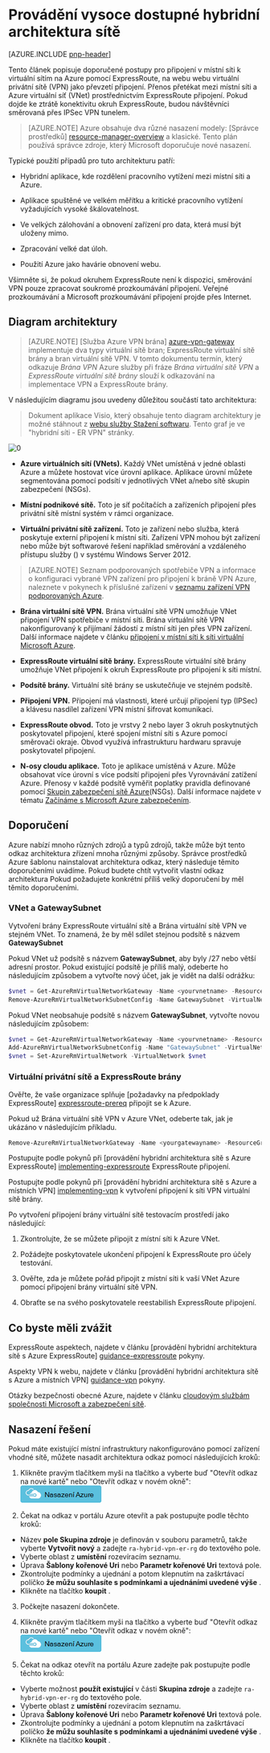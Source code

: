 <properties
   pageTitle="Provádění architektura sítě vysoce dostupné hybridní | Microsoft Azure"
   description="Jak implementovat Architektura zabezpečení webu webu sítě, který přesahuje Azure virtuální sítě a v místní síti připojení pomocí ExpressRoute převzetí brány VPN."
   services="guidance,virtual-network,vpn-gateway,expressroute"
   documentationCenter="na"
   authors="telmosampaio"
   manager="christb"
   editor=""
   tags="azure-resource-manager"/>

<tags
   ms.service="guidance"
   ms.devlang="na"
   ms.topic="article"
   ms.tgt_pltfrm="na"
   ms.workload="na"
   ms.date="10/24/2016"
   ms.author="telmos"/>

# <a name="implementing-a-highly-available-hybrid-network-architecture"></a>Provádění vysoce dostupné hybridní architektura sítě

[AZURE.INCLUDE [pnp-header](../../includes/guidance-pnp-header-include.md)]

Tento článek popisuje doporučené postupy pro připojení v místní síti k virtuální sítím na Azure pomocí ExpressRoute, na webu webu virtuální privátní sítě (VPN) jako převzetí připojení. Přenos přetékat mezi místní síti a Azure virtuální síť (VNet) prostřednictvím ExpressRoute připojení.  Pokud dojde ke ztrátě konektivitu okruh ExpressRoute, budou návštěvníci směrovaná přes IPSec VPN tunelem.

> [AZURE.NOTE] Azure obsahuje dva různé nasazení modely: [Správce prostředků] [ resource-manager-overview] a klasické. Tento plán používá správce zdroje, který Microsoft doporučuje nové nasazení.

Typické použití případů pro tuto architekturu patří:

- Hybridní aplikace, kde rozdělení pracovního vytížení mezi místní síti a Azure.

- Aplikace spuštěné ve velkém měřítku a kritické pracovního vytížení vyžadujících vysoké škálovatelnost.

- Ve velkých zálohování a obnovení zařízení pro data, která musí být uloženy mimo.

- Zpracování velké dat úloh.

- Použití Azure jako havárie obnovení webu.

Všimněte si, že pokud okruhem ExpressRoute není k dispozici, směrování VPN pouze zpracovat soukromé prozkoumávání připojení. Veřejné prozkoumávání a Microsoft prozkoumávání připojení projde přes Internet.

## <a name="architecture-diagram"></a>Diagram architektury

>[AZURE.NOTE] [Služba Azure VPN brána] [ azure-vpn-gateway] implementuje dva typy virtuální sítě bran; ExpressRoute virtuální sítě brány a bran virtuální sítě VPN. V tomto dokumentu termín, který odkazuje *Brána VPN* Azure služby při fráze *Brána virtuální sítě VPN* a *ExpressRoute virtuální sítě brány* slouží k odkazování na implementace VPN a ExpressRoute brány.

V následujícím diagramu jsou uvedeny důležitou součástí tato architektura:

> Dokument aplikace Visio, který obsahuje tento diagram architektury je možné stáhnout z [webu služby Stažení softwaru][visio-download]. Tento graf je ve "hybridní síti - ER VPN" stránky.

![[0]][0]

- **Azure virtuálních sítí (VNets).** Každý VNet umístěná v jedné oblasti Azure a můžete hostovat více úrovní aplikace. Aplikace úrovní můžete segmentována pomocí podsítí v jednotlivých VNet a/nebo sítě skupin zabezpečení (NSGs).

- **Místní podnikové sítě.** Toto je síť počítačích a zařízeních připojení přes privátní sítě místní systém v rámci organizace.

- **Virtuální privátní sítě zařízení.** Toto je zařízení nebo služba, která poskytuje externí připojení k místní síti. Zařízení VPN mohou být zařízení nebo může být softwarové řešení například směrování a vzdáleného přístupu služby () v systému Windows Server 2012.

> [AZURE.NOTE] Seznam podporovaných spotřebiče VPN a informace o konfiguraci vybrané VPN zařízení pro připojení k bráně VPN Azure, naleznete v pokynech k příslušné zařízení v [seznamu zařízení VPN podporovaných Azure][vpn-appliance].

- **Brána virtuální sítě VPN.** Brána virtuální sítě VPN umožňuje VNet připojení VPN spotřebiče v místní síti. Brána virtuální sítě VPN nakonfigurovaný k přijímaní žádostí z místní síti jen přes VPN zařízení. Další informace najdete v článku [připojení v místní síti k síti virtuální Microsoft Azure][connect-to-an-Azure-vnet].

- **ExpressRoute virtuální sítě brány.** ExpressRoute virtuální sítě brány umožňuje VNet připojení k okruh ExpressRoute pro připojení k síti místní.

- **Podsítě brány.** Virtuální sítě brány se uskutečňuje ve stejném podsítě.

- **Připojení VPN.** Připojení má vlastnosti, které určují připojení typ (IPSec) a klávesu nasdílel zařízení VPN místní šifrovat komunikaci.

- **ExpressRoute obvod.** Toto je vrstvy 2 nebo layer 3 okruh poskytnutých poskytovatel připojení, které spojení místní síti s Azure pomocí směrovači okraje. Obvod využívá infrastrukturu hardwaru spravuje poskytovatel připojení.

- **N-osy cloudu aplikace.** Toto je aplikace umístěná v Azure. Může obsahovat více úrovní s více podsítí připojení přes Vyrovnávání zatížení Azure. Přenosy v každé podsítě vyměřit poplatky pravidla definované pomocí [Skupin zabezpečení sítě Azure][azure-network-security-group](NSGs). Další informace najdete v tématu [Začínáme s Microsoft Azure zabezpečením][getting-started-with-azure-security].

## <a name="recommendations"></a>Doporučení

Azure nabízí mnoho různých zdrojů a typů zdrojů, takže může být tento odkaz architektura zřízení mnoha různými způsoby. Správce prostředků Azure šablonu nainstalovat architektura odkaz, který následuje těmito doporučeními uvádíme. Pokud budete chtít vytvořit vlastní odkaz architektura Pokud požadujete konkrétní příliš velký doporučení by měl těmito doporučeními.

### <a name="vnet-and-gatewaysubnet"></a>VNet a GatewaySubnet

Vytvoření brány ExpressRoute virtuální sítě a Brána virtuální sítě VPN ve stejném VNet. To znamená, že by měl sdílet stejnou podsítě s názvem **GatewaySubnet**

Pokud VNet už podsítě s názvem **GatewaySubnet**, aby byly /27 nebo větší adresní prostor. Pokud existující podsítě je příliš malý, odeberte ho následujícím způsobem a vytvořte nový účet, jak je vidět na další odrážku:

```powershell
$vnet = Get-AzureRmVirtualNetworkGateway -Name <yourvnetname> -ResourceGroupName <yourresourcegroup>
Remove-AzureRmVirtualNetworkSubnetConfig -Name GatewaySubnet -VirtualNetwork $vnet
```

Pokud VNet neobsahuje podsítě s názvem **GatewaySubnet**, vytvořte novou následujícím způsobem:

```powershell
$vnet = Get-AzureRmVirtualNetworkGateway -Name <yourvnetname> -ResourceGroupName <yourresourcegroup>
Add-AzureRmVirtualNetworkSubnetConfig -Name "GatewaySubnet" -VirtualNetwork $vnet -AddressPrefix "10.200.255.224/27"
$vnet = Set-AzureRmVirtualNetwork -VirtualNetwork $vnet
```

### <a name="vpn-and-expressroute-gateways"></a>Virtuální privátní sítě a ExpressRoute brány

Ověřte, že vaše organizace splňuje [požadavky na předpoklady ExpressRoute] [ expressroute-prereq] připojit se k Azure.

Pokud už Brána virtuální sítě VPN v Azure VNet, odeberte tak, jak je ukázáno v následujícím příkladu.

```powershell
Remove-AzureRmVirtualNetworkGateway -Name <yourgatewayname> -ResourceGroupName <yourresourcegroup>
```

Postupujte podle pokynů při [provádění hybridní architektura sítě s Azure ExpressRoute] [ implementing-expressroute] ExpressRoute připojení.

Postupujte podle pokynů při [provádění hybridní architektura sítě s Azure a místních VPN] [ implementing-vpn] k vytvoření připojení k síti VPN virtuální sítě brány.

Po vytvoření připojení brány virtuální sítě testovacím prostředí jako následující:

1. Zkontrolujte, že se můžete připojit z místní síti k Azure VNet.

2. Požádejte poskytovatele ukončení připojení k ExpressRoute pro účely testování.

3. Ověřte, zda je můžete pořád připojit z místní síti k vaší VNet Azure pomocí připojení brány virtuální sítě VPN.

4. Obraťte se na svého poskytovatele reestabilish ExpressRoute připojení.

## <a name="considerations"></a>Co byste měli zvážit

ExpressRoute aspektech, najdete v článku [provádění hybridní architektura sítě s Azure ExpressRoute] [ guidance-expressroute] pokyny.

Aspekty VPN k webu, najdete v článku [provádění hybridní architektura sítě s Azure a místních VPN] [ guidance-vpn] pokyny.

Otázky bezpečnosti obecné Azure, najdete v článku [cloudovým službám společnosti Microsoft a zabezpečení sítě][best-practices-security].

## <a name="solution-deployment"></a>Nasazení řešení

Pokud máte existující místní infrastruktury nakonfigurováno pomocí zařízení vhodné sítě, můžete nasadit architektura odkaz pomocí následujících kroků:

1. Klikněte pravým tlačítkem myši na tlačítko a vyberte buď "Otevřít odkaz na nové kartě" nebo "Otevřít odkaz v novém okně":  
[![Nasazení Azure](./media/blueprints/deploybutton.png)](https://portal.azure.com/#create/Microsoft.Template/uri/https%3A%2F%2Fraw.githubusercontent.com%2Fmspnp%2Freference-architectures%2Fmaster%2Fguidance-hybrid-network-vpn-er%2Fazuredeploy.json)

2. Čekat na odkaz v portálu Azure otevřít a pak postupujte podle těchto kroků: 
  - Název **pole Skupina zdroje** je definován v souboru parametrů, takže vyberte **Vytvořit nový** a zadejte `ra-hybrid-vpn-er-rg` do textového pole.
  - Vyberte oblast z **umístění** rozevíracím seznamu.
  - Úprava **Šablony kořenové Uri** nebo **Parametr kořenové Uri** textová pole.
  - Zkontrolujte podmínky a ujednání a potom klepnutím na zaškrtávací políčko **že můžu souhlasíte s podmínkami a ujednáními uvedené výše** .
  - Klikněte na tlačítko **koupit** .

3. Počkejte nasazení dokončete.

4. Klikněte pravým tlačítkem myši na tlačítko a vyberte buď "Otevřít odkaz na nové kartě" nebo "Otevřít odkaz v novém okně":  
[![Nasazení Azure](./media/blueprints/deploybutton.png)](https://portal.azure.com/#create/Microsoft.Template/uri/https%3A%2F%2Fraw.githubusercontent.com%2Fmspnp%2Freference-architectures%2Fmaster%2Fguidance-hybrid-network-vpn-er%2Fazuredeploy-expressRouteCircuit.json)

5. Čekat na odkaz otevřít na portálu Azure zadejte pak postupujte podle těchto kroků: 
  - Vyberte možnost **použít existující** v části **Skupina zdroje** a zadejte `ra-hybrid-vpn-er-rg` do textového pole.
  - Vyberte oblast z **umístění** rozevíracím seznamu.
  - Úprava **Šablony kořenové Uri** nebo **Parametr kořenové Uri** textová pole.
  - Zkontrolujte podmínky a ujednání a potom klepnutím na zaškrtávací políčko **že můžu souhlasíte s podmínkami a ujednáními uvedené výše** .
  - Klikněte na tlačítko **koupit** .

<!-- links -->

[resource-manager-overview]: ../azure-resource-manager/resource-group-overview.md
[vpn-appliance]: ../vpn-gateway/vpn-gateway-about-vpn-devices.md
[azure-vpn-gateway]: ../vpn-gateway/vpn-gateway-about-vpngateways.md
[connect-to-an-Azure-vnet]: https://technet.microsoft.com/library/dn786406.aspx
[azure-network-security-group]: ../virtual-network/virtual-networks-nsg.md
[getting-started-with-azure-security]: ./../security/azure-security-getting-started.md
[expressroute-prereq]: ../expressroute/expressroute-prerequisites.md
[implementing-expressroute]: ./guidance-hybrid-network-expressroute.md#implementing-this-architecture
[implementing-vpn]: ./guidance-hybrid-network-vpn.md#implementing-this-architecture
[guidance-expressroute]: ./guidance-hybrid-network-expressroute.md
[guidance-vpn]: ./guidance-hybrid-network-vpn.md
[best-practices-security]: ../best-practices-network-security.md
[solution-script]: https://github.com/mspnp/reference-architectures/tree/master/guidance-hybrid-network-vpn-er/Deploy-ReferenceArchitecture.ps1
[solution-script-bash]: https://github.com/mspnp/reference-architectures/tree/master/guidance-hybrid-network-vpn-er/deploy-reference-architecture.sh
[vnet-parameters]: https://github.com/mspnp/reference-architectures/tree/master/guidance-hybrid-network-vpn-er/parameters/virtualNetwork.parameters.json
[virtualnetworkgateway-vpn-parameters]: https://github.com/mspnp/reference-architectures/tree/master/guidance-hybrid-network-vpn-er/parameters/virtualNetworkGateway-vpn.parameters.json
[virtualnetworkgateway-expressroute-parameters]: https://github.com/mspnp/reference-architectures/tree/master/guidance-hybrid-network-vpn-er/parameters/virtualNetworkGateway-expressRoute.parameters.json
[er-circuit-parameters]: https://github.com/mspnp/reference-architectures/tree/master/guidance-hybrid-network-vpn-er/parameters/expressRouteCircuit.parameters.json
[azure-powershell-download]: https://azure.microsoft.com/documentation/articles/powershell-install-configure/
[naming conventions]: ./guidance-naming-conventions.md
[azure-cli]: https://azure.microsoft.com/documentation/articles/xplat-cli-install/
[visio-download]: http://download.microsoft.com/download/1/5/6/1569703C-0A82-4A9C-8334-F13D0DF2F472/RAs.vsdx
[0]: ./media/blueprints/hybrid-network-expressroute-vpn-failover.png "Architektura sítě architektury vysoce dostupné hybridní pomocí ExpressRoute a VPN brány"
[ARM-Templates]: https://azure.microsoft.com/documentation/articles/resource-group-authoring-templates/
